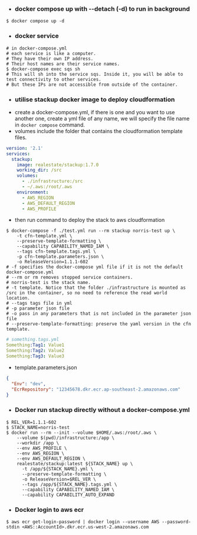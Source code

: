 - ### docker compose up with --detach (-d) to run in background
```shell
$ docker compose up -d
```
- ### docker service
```shell
# in docker-compose.yml
# each service is like a computer.
# They have their own IP address.
# Their host names are their service names.
$ docker-compose exec sqs sh
# This will sh into the service sqs. Inside it, you will be able to test connectivity to other services.
# But these IPs are not accessible from outside of the container.
```

- ### utilise stackup docker image to deploy cloudformation
- create a docker-compose.yml, if there is one and you want to use another one, create a yml file of any name, we will specify the file name in `docker compose` command.
- volumes include the folder that contains the cloudformation template files.
```yaml
version: '2.1'
services:
  stackup:
    image: realestate/stackup:1.7.0
    working_dir: /src
    volumes:
      - ./infrastructure:/src
      - ~/.aws:/root/.aws
    environment:
      - AWS_REGION
      - AWS_DEFAULT_REGION
      - AWS_PROFILE
```
- then run command to deploy the stack to aws cloudformation
```shell
$ docker-compose -f ./test.yml run --rm stackup norris-test up \
    -t cfn-template.yml \
    --preserve-template-formatting \
    --capability CAPABILITY_NAMED_IAM \
    --tags cfn-template.tags.yml \
    -p cfn-template.parameters.json \
    -o ReleaseVersion=1.1.1-602
# -f specifies the docker-compose yml file if it is not the default docker-compose.yml
# --rm or rm removes stopped service containers.
# norris-test is the stack name.
# -t template. Notice that the folder ./infrastructure is mounted as /src in the container, so no need to reference the read world location.
# --tags tags file in yml
# -p parameter json file
# -o pass in any parameters that is not included in the parameter json file
# --preserve-template-formatting: preserve the yaml version in the cfn template.
```
```yaml
# something.tags.yml
Something:Tag1: Value1
Something:Tag2: Value2
Something:Tag3: Value3
```
- template.parameters.json
```json
{
  "Env": "dev",
  "EcrRepository": "12345678.dkr.ecr.ap-southeast-2.amazonaws.com"
}
```

- ### Docker run stackup directly without a docker-compose.yml
```shell
$ REL_VER=1.1.1-602
$ STACK_NAME=norris-test
$ docker run --rm --init --volume $HOME/.aws:/root/.aws \
    --volume $(pwd)/infrastructure:/app \
    --workdir /app \
    --env AWS_PROFILE \
    --env AWS_REGION \
    --env AWS_DEFAULT_REGION \
    realestate/stackup:latest ${STACK_NAME} up \
      -t /app/${STACK_NAME}.yml \
      --preserve-template-formatting \
      -o ReleaseVersion=$REL_VER \
      --tags /app/${STACK_NAME}.tags.yml \
      --capability CAPABILITY_NAMED_IAM \
      --capability CAPABILITY_AUTO_EXPAND
```

- ### Docker login to aws ecr
```shell
$ aws ecr get-login-password | docker login --username AWS --password-stdin <AWS::AccountId>.dkr.ecr.us-west-2.amazonaws.com
```
